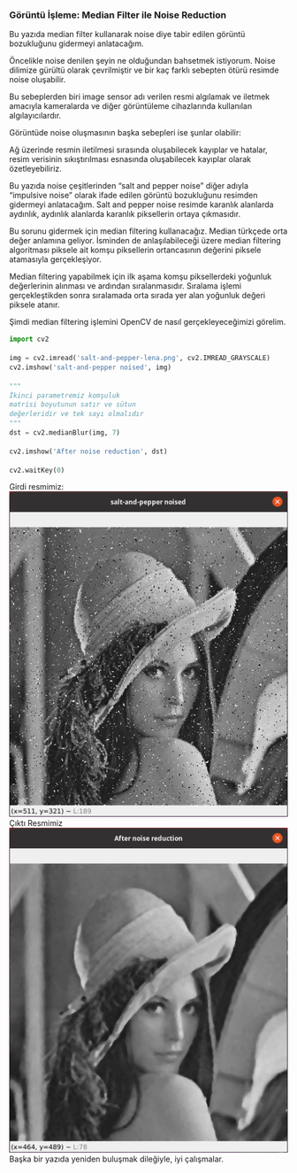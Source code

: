 ### Görüntü İşleme: Median Filter ile Noise Reduction

Bu yazıda median filter kullanarak noise diye tabir edilen görüntü bozukluğunu gidermeyi anlatacağım.

Öncelikle noise denilen şeyin ne olduğundan bahsetmek istiyorum. Noise dilimize gürültü olarak çevrilmiştir ve bir kaç farklı sebepten ötürü resimde noise oluşabilir.

Bu sebeplerden biri image sensor adı verilen resmi algılamak ve iletmek amacıyla kameralarda ve diğer görüntüleme cihazlarında kullanılan algılayıcılardır.

Görüntüde noise oluşmasının başka sebepleri ise şunlar olabilir:

Ağ üzerinde resmin iletilmesi sırasında oluşabilecek kayıplar ve hatalar, resim verisinin sıkıştırılması esnasında oluşabilecek kayıplar olarak özetleyebiliriz.

Bu yazıda noise çeşitlerinden “salt and pepper noise” diğer adıyla “impulsive noise” olarak ifade edilen görüntü bozukluğunu resimden gidermeyi anlatacağım. Salt and pepper noise resimde karanlık alanlarda aydınlık, aydınlık alanlarda karanlık piksellerin ortaya çıkmasıdır.

Bu sorunu gidermek için median filtering kullanacağız. Median türkçede orta değer anlamına geliyor. İsminden de anlaşılabileceği üzere median filtering algoritması piksele ait komşu piksellerin ortancasının değerini piksele atamasıyla gerçekleşiyor.

Median filtering yapabilmek için ilk aşama komşu piksellerdeki yoğunluk değerlerinin alınması ve ardından sıralanmasıdır. Sıralama işlemi gerçekleştikden sonra sıralamada orta sırada yer alan yoğunluk değeri piksele atanır.

Şimdi median filtering işlemini OpenCV de nasıl gerçekleyeceğimizi görelim.

```py
import cv2

img = cv2.imread('salt-and-pepper-lena.png', cv2.IMREAD_GRAYSCALE)
cv2.imshow('salt-and-pepper noised', img)

"""
İkinci parametremiz komşuluk
matrisi boyutunun satır ve sütun
değerleridir ve tek sayı olmalıdır
"""
dst = cv2.medianBlur(img, 7)

cv2.imshow('After noise reduction', dst)

cv2.waitKey(0)
```

Girdi resmimiz:
<br/>
![Salt and Pepper Noised Lena](salt-and-pepper-noised-lena.png)
<br/>
Çıktı Resmimiz
<br/>
![After Noise Reduction Lena](after-noise-reduction-lena.png)
<br/>
Başka bir yazıda yeniden buluşmak dileğiyle, iyi çalışmalar.
